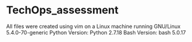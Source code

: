 # TechOps_assessment

All files were created using vim on a Linux machine running GNU/Linux 5.4.0-70-generic
Python Version: Python 2.7.18
Bash Version: bash 5.0.17

